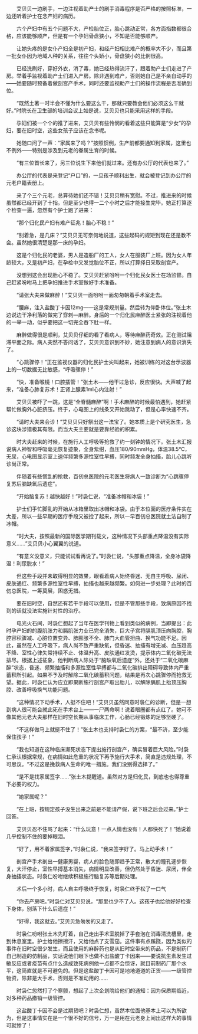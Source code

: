 　　艾贝贝一边刷手，一边注视着助产士的刷手消毒程序是否严格的按照标准，一边还听着护士在念产妇的病历。

　　六个产妇中有五个问题不大，产检胎位正，胎心跳动正常，各方面指数都很合格，应该能够顺产，但是有一个孕妇骨盘狭小，不知是否能够顺产。

　　让她头疼的是女仆产妇全是初产妇，和经产妇相比难产的概率大不少，而且第一批女仆因为地域人种的关系，往往个头娇小，骨盘狭小的比例很高。

　　已经洗刷好，穿好外衣，消了毒，她已经热得流汗了，跟着助产士们走进了产房。举着手监视着助产士们进入产房。除非遇到难产，否则她自己是不亲自动手的——她要随时预备着做剖宫产手术，同时还要监视助产士们的操作流程是否准确到位。

　　“既然土著一时半会不懂为什么要这么干，那就只要教会他们必须这么干就好。”时院长在卫生部的培训会议上如是说，艾贝贝也只能采用这样的手段。

　　孕妇们被一个个的推了进来，艾贝贝有些怜悯的看着这些只能算是“少女”的孕妇，要在旧时空，这些女孩子应该在念书呢。

　　她随口问了一声：“家属来了吗？”按照惯例，生产前都要通知到家属，这里也不例外——特别是涉及到元老的眷属生育的时候。

　　“有三位首长来了，另三位说生下来他们就过来。还有办公厅的代表也来了。”

　　办公厅的代表是来登记“户口”的，一旦孩子顺利出生，就会被登记到办公厅的元老户籍表册上。

　　来了个三个元老，总算待她们还不错！艾贝贝稍有宽慰。不过，推进来的时候虽然都已经开到了十指。但是至少也得一二个小时之后才能接生完毕。她正打算逐个检查一遍，忽然有个护士跑了进来：

　　“那个归化民产妇有难产征兆！胎心不稳！”

　　“别着急，是几床？”艾贝贝无可奈何地说道，这些起码的规矩到现在还是教不会。虽然她很清楚是那一床的孕妇。

　　这是个归化民的老婆，男人是造船厂的工人，女人在服装厂上班。因为女人年龄较大，又是初产妇，在孕检中又发觉胎位不正，所以打算择日采取剖宫产。

　　没想到这会出现胎心不稳了。艾贝贝赶紧吩咐一个归化民女医士在场监督。自己赶紧吩咐马上把孕妇推进手术室做好手术准备。

　　“请张大夫来做麻醉！”艾贝贝一面吩咐一面匆匆朝着手术室走去。

　　“腰麻，注入盐酸丁卡因12mg——这是常规剂量。然后转为仰卧体位。”张土木边说边干净利落的做完了穿刺—麻醉。身后的一个归化民麻醉医士紧张的注视着他的一举一动，似乎要把这一切完全吞下肚一样。

　　麻醉做得很是顺利，艾贝贝仔细的看了看病人，等待麻醉药奇效。正在测试阻滞平面之际。病人突然不答问话了，艾贝贝意识到不妙，她注意到病人的意识消失了。

　　“心跳骤停！”正在监视仪器的归化民护士尖叫起来，她被训练的对这台示波器上的一切数据无比敏感，“呼吸骤停！”

　　“快，准备喉镜！口腔插管！”张土木——他干过急诊，反应很快。大声喊了起来，“准备心肺复苏术！正肾上腺素1ml心内注射！”

　　艾贝贝被吓了一跳，这是“全脊髓麻醉”啊！手术麻醉的时候最怕遇到，她赶紧帮忙做胸外心脏挤压。终于，心电图上的线条又开始跳动了，但是心率快速不齐。

　　“请时大夫来会诊！”艾贝贝只好祭出这一法宝了。她本质上是个研究医生，急诊这块涉猎极其有限。而当大夫主要就是要靠经验的积累。

　　时大夫赶来的时候，在施行人工呼吸等抢救了约一刻钟的情况下。张土木汇报说病人神智和呼吸毫无恢复迹象，全身紫绀，血压180/90mmHg，体温38.5℃，无尿，心电图显示室上速伴频繁多源性室性早搏，同时频发全身抽搐，胎儿心跳听诊尚正常。

　　伴随着有些慌乱的抢救，百仞总医院的元老医生将病人一致诊断为“心跳骤停复苏后脑缺氧后遗症”。

　　“开始脑复苏！越快越好！”时袅仁说，“准备冰帽和冰袋！”

　　护士们手忙脚乱的开始从冰箱里取出冰帽和冰袋。由于本位面的医疗条件实在太差，所以一些早期的医疗手段又被捡了起来，所以一早百仞总医院就土法自制了冰帽。

　　“时大夫，按照最新的国际医学期刊载文，这种情况下头部重点降温没有实际意义……”艾贝贝小心翼翼的说道。

　　“有意义没意义，只能试试看再说了。”时袅仁说，“头部重点降温，全身冰袋降温！利尿脱水！”

　　但这些手段并未取得明显的效果，眼看着病人始终昏迷、无自主呼吸、尿闭、皮肤通红、频繁多源性室性早搏，抽搐也越来越频繁。如何进一步处理？此时的百仞总医院，一筹莫展，困惑无措。

　　要在旧时空，自然还有若干手段可以使用，但是不管那些手段，致病原因不找到的话就没法实施针对性的治疗。

　　电光火石间，时袅仁想起了当年在医学刊物上看到类似的病例，当即提出：此时孕产妇的的腹肌张力和膈肌张力业已完全消失，巨大子宫将膈肌顶压向胸腔，胸腔容积骤减、心脏位置变异、肺膨胀不全、肺门大血管扭曲、换气功能不足。因此，虽然在人工呼吸下，病人尚不致严重缺氧，但昏迷、抽搐有增无减、血压趋高不降、室性心律失常持续不止、体温升高、皮肤通红发烫，提示体内二氧化碳无法排尽。根据上述征象，他判断病人除处于“脑缺氧后遗症”外，还处于“二氧化碳麻醉”状态，昏迷、频繁抽搐和多源性室性早搏都与二氧化碳排出障碍导致体内严重蓄积所引起。如果不予及时解除二氧化碳蓄积问题，结果是再次心跳骤停而抢救无望。据此，时袅仁认为应立即果断施行剖宫产取出胎儿，以解除膈肌上抬顶压胸腔、改善呼吸换气功能问题。

　　“这种情况下动手术，人挺不住吧！”艾贝贝虽然同意时袅仁的诊断，但是一想到病人很可能会就此死在手术台上——一尸两命啊！说着眼圈都有点红了。她可不像其他元老大夫那样在旧时空长期从事临床工作，心肠已经锻炼的足够坚硬了。

　　“不这样做马上就挺不住了！”张土木也支持时袅仁的方案，“最不济，至少能保住孩子！”

　　“我也知道在这种临床濒死状态下提出施行剖宫产，确实冒着巨大风险。”时袅仁承认根据常规，在病情如此危重的状况下再予施行大手术，简直是违规处理，不可思议。“不过这是挽救病人生命的唯一措施。我们没别得选择了。”

　　“是不是找家属签字……”张土木提醒道。虽然对方是归化民，到底也也得尊重下必要的权力。

　　“她家属呢？”

　　“在上班，按规定孩子没生出来之前是不能请产假，说下班之后会过来。”护士回答。

　　艾贝贝忍不住骂了起来：“什么玩意！一点人情也没有！人都快死了！”她说着几乎控制不住的要掉眼泪。

　　“好了，用不着家属签字，”时袅仁说，“我来签字好了。马上动手术！”

　　剖宫产手术剖出一健康男婴，病人的脸色随即趋予正常，散大的瞳孔逐步恢复，大汗停止，室性早搏基本消失，病情明显改善，但仍然处于昏迷、尿闭，伴全身抽搐状态。时袅仁吩咐继续积极施行脑复苏等后期处理。

　　术后一个多小时，病人自主呼吸终于恢复，时袅仁终于松了一口气

　　“你去产房吧。”时袅仁对艾贝贝说，“那里也少不了人。这孩子也给他好好检查下身体，别落下什么后遗症！”

　　“好得，我这就去。”艾贝贝急匆匆的又走了。

　　时袅仁吩咐张土木先盯着，自己走出手术室脱掉了手套泡在消毒清洗槽里，走到休息室里。护士给他擦擦汗，又给他点了支雪茄。这件事有点蹊跷，因为类似的事件在旧时空很少发生，而且使用的麻醉药也是从旧时空带来的药品，不是制药厂自己制造的仿制品，实话说他们眼下也做不出盐酸丁卡因来——要说抗生素发生过敏反应或者疫苗有点什么造成致死病例他一点都不会惊讶，就目前制药厂那个水平，这简直就是不可避免的。但是这盐酸丁卡因可是地地道道的正货——一级管控物资，除非是大手术，否则是不准动用的……

　　时袅仁忽然打了个寒颤，想起了上次企划院给他们的通知：因为保质期临近，对多种药品撤销一级管控。

　　这盐酸丁卡因不会是过期货吧？时袅仁想，虽然本位面他基本上可以为所欲为，但是这事情实在是一个很不好的信号，万一是用在元老身上闹出这样大的事情可就惨了！
